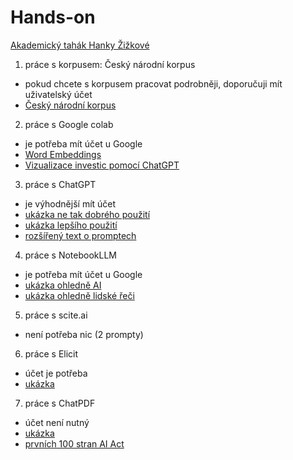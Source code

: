 # Hands-on

[Akademický tahák Hanky Žižkové](https://muni-arts-teachers.padlet.org/hzizkova1/ai-tools-for-academic-writing-spouhipvo1qtcwfh)

1. práce s korpusem: Český národní korpus
 - pokud chcete s korpusem pracovat podrobněji, doporučuji mít uživatelský účet
 - [Český národní korpus](https://www.korpus.cz/kontext/view?q=~ecO4aCi6EeGM)

2. práce s Google colab
 - je potřeba mít účet u Google
 - [Word Embeddings](https://colab.research.google.com/drive/180AnKeq-V5Aiec_RJjhLLDgVsp6QiYh0?usp=sharing)
 - [Vizualizace investic pomocí ChatGPT](https://colab.research.google.com/drive/1rSfUUkg8vms3etNvNgRN_bZ6bJJov95J?usp=sharing)

3. práce s ChatGPT
 - je výhodnější mít účet
 - [ukázka ne tak dobrého použití](https://chatgpt.com/share/68124879-d564-8006-8317-9d6274100de6)
 - [ukázka lepšího použití](https://chatgpt.com/share/681248a6-6f10-8006-86d7-c98a1cb557a8)
 - [rozšířený text o promptech](https://arxiv.org/pdf/2302.11382)

4. práce s NotebookLLM
 - je potřeba mít účet u Google
 - [ukázka ohledně AI](https://notebooklm.google.com/notebook/e0b970aa-c8d4-47e5-8a66-038e7fcd3134)
 - [ukázka ohledně lidské řeči](https://notebooklm.google.com/notebook/09bcbba0-a9dc-45d3-9d55-7d80faff2e95)

5. práce s scite.ai
 - není potřeba nic (2 prompty)

6. práce s Elicit
 - účet je potřeba
 - [ukázka](https://elicit.com/review/32a38a88-ee07-4e4b-ab59-d7ab4fd0bd79)

7. práce s ChatPDF
 - účet není nutný
 - [ukázka](https://www.chatpdf.com/share/ZkEcC8zQJCkx93JW5QK7Y)
 - [prvních 100 stran AI Act](AI_Act_100_pages.pdf)
